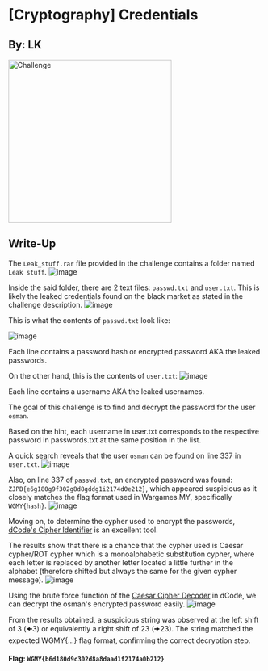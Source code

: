 # [Cryptography] Credentials

## By: LK
<img width="323" alt="Challenge" src="https://github.com/user-attachments/assets/302ec8ad-cf32-4e59-bcc6-85aa938347b8" />

## Write-Up
The `Leak_stuff.rar` file provided in the challenge contains a folder named `Leak stuff`.
![image](https://github.com/user-attachments/assets/fc227607-b717-4c05-8777-744fea91dd03)

Inside the said folder, there are 2 text files: `passwd.txt` and `user.txt`. This is likely the leaked credentials found on the black market as stated in the challenge description.
![image](https://github.com/user-attachments/assets/9b2f087d-a485-4383-bd60-2377718a9a8d)

This is what the contents of `passwd.txt` look like:

![image](https://github.com/user-attachments/assets/6f0cb28a-3bef-4ea3-889e-d23860fa784a)

Each line contains a password hash or encrypted password AKA the leaked passwords.

On the other hand, this is the contents of `user.txt`:
![image](https://github.com/user-attachments/assets/ef8589ba-3dd6-4be2-a246-aaf136ef8faf)

Each line contains a username AKA the leaked usernames.

The goal of this challenge is to find and decrypt the password for the user `osman`.

Based on the hint, each username in user.txt corresponds to the respective password in passwords.txt at the same position in the list.

A quick search reveals that the user `osman` can be found on line 337 in `user.txt`.
![image](https://github.com/user-attachments/assets/eb24456c-8446-403b-9280-6fef09a3dc7b)

Also, on line 337 of `passwd.txt`, an encrypted password was found: `ZJPB{e6g180g9f302g8d8gddg1i2174d0e212}`, which appeared suspicious as it closely matches the flag format used in Wargames.MY, specifically `WGMY{hash}`.
![image](https://github.com/user-attachments/assets/63fb94fa-5b33-4903-8a13-999aaf9a1d79)

Moving on, to determine the cypher used to encrypt the passwords, [dCode's Cipher Identifier](https://www.dcode.fr/cipher-identifier) is an excellent tool.

The results show that there is a chance that the cypher used is Caesar cypher/ROT cypher which is a monoalphabetic substitution cypher, where each letter is replaced by another letter located a little further in the alphabet (therefore shifted but always the same for the given cypher message).
![image](https://github.com/user-attachments/assets/a14cb099-cc2e-4e3a-8e5f-69e63dbcaf48)

Using the brute force function of the [Caesar Cipher Decoder](https://www.dcode.fr/caesar-cipher) in dCode, we can decrypt the osman's encrypted password easily.
![image](https://github.com/user-attachments/assets/f90f581a-d574-4792-b56d-85c92f5cdb68)

From the results obtained, a suspicious string was observed at the left shift of 3 (🠜3) or equivalently a right shift of 23 (🠞23). The string matched the expected WGMY{...} flag format, confirming the correct decryption step.

#### Flag: `WGMY{b6d180d9c302d8a8daad1f2174a0b212}`

